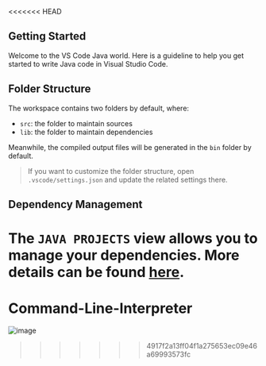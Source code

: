 <<<<<<< HEAD
## Getting Started

Welcome to the VS Code Java world. Here is a guideline to help you get started to write Java code in Visual Studio Code.

## Folder Structure

The workspace contains two folders by default, where:

- `src`: the folder to maintain sources
- `lib`: the folder to maintain dependencies

Meanwhile, the compiled output files will be generated in the `bin` folder by default.

> If you want to customize the folder structure, open `.vscode/settings.json` and update the related settings there.

## Dependency Management

The `JAVA PROJECTS` view allows you to manage your dependencies. More details can be found [here](https://github.com/microsoft/vscode-java-dependency#manage-dependencies).
=======
# Command-Line-Interpreter







![image](https://github.com/user-attachments/assets/32c5df38-c8ad-4f53-9cac-fbab6e90217d)

>>>>>>> 4917f2a13ff04f1a275653ec09e46a69993573fc
